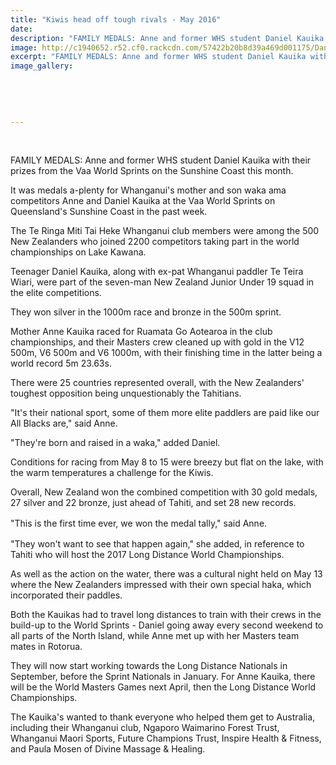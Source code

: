 ```yaml
---
title: "Kiwis head off tough rivals - May 2016"
date: 
description: "FAMILY MEDALS: Anne and former WHS student Daniel Kauika with their prizes from the Vaa World Sprints on the Sunshine Coast this month, Wanganui Chronicle article on 21/5/16..."
image: http://c1940652.r52.cf0.rackcdn.com/57422b20b8d39a469d001175/Daniel-Kauika-Vaa-World-Sprints-Sunshine-Coast-May-2016.jpg
excerpt: "FAMILY MEDALS: Anne and former WHS student Daniel Kauika with their prizes from the Vaa World Sprints on the Sunshine Coast this month, Wanganui Chronicle article on 21/5/16..."
image_gallery:
    
    
    
    
    
---
```


<p>&nbsp;</p>
<p>FAMILY MEDALS: Anne and former WHS student Daniel Kauika with their prizes from the Vaa World Sprints on the Sunshine Coast this month.</p>
<p>It was medals a-plenty for Whanganui's mother and son waka ama competitors Anne and Daniel Kauika at the Vaa World Sprints on Queensland's Sunshine Coast in the past week.</p>
<p>The Te Ringa Miti Tai Heke Whanganui club members were among the 500 New Zealanders who joined 2200 competitors taking part in the world championships on Lake Kawana.</p>
<p>Teenager Daniel Kauika, along with ex-pat Whanganui paddler Te Teira Wiari, were part of the seven-man New Zealand Junior Under 19 squad in the elite competitions.</p>
<p>They won silver in the 1000m race and bronze in the 500m sprint.</p>
<p>Mother Anne Kauika raced for Ruamata Go Aotearoa in the club championships, and their Masters crew cleaned up with gold in the V12 500m, V6 500m and V6 1000m, with their finishing time in the latter being a world record 5m 23.63s.</p>
<p>There were 25 countries represented overall, with the New Zealanders' toughest opposition being unquestionably the Tahitians.</p>
<p>"It's their national sport, some of them more elite paddlers are paid like our All Blacks are," said Anne.</p>
<p>"They're born and raised in a waka," added Daniel.</p>
<p>Conditions for racing from May 8 to 15 were breezy but flat on the lake, with the warm temperatures a challenge for the Kiwis.</p>
<p>Overall, New Zealand won the combined competition with 30 gold medals, 27 silver and 22 bronze, just ahead of Tahiti, and set 28 new records.</p>
<p><span style="line-height: 1.5;">"This is the first time ever, we won the medal tally," said Anne.</span></p>
<p>"They won't want to see that happen again," she added, in reference to Tahiti who will host the 2017 Long Distance World Championships.</p>
<p>As well as the action on the water, there was a cultural night held on May 13 where the New Zealanders impressed with their own special haka, which incorporated their paddles.</p>
<p>Both the Kauikas had to travel long distances to train with their crews in the build-up to the World Sprints - Daniel going away every second weekend to all parts of the North Island, while Anne met up with her Masters team mates in Rotorua.</p>
<p>They will now start working towards the Long Distance Nationals in September, before the Sprint Nationals in January. For Anne Kauika, there will be the World Masters Games next April, then the Long Distance World Championships.</p>
<p>The Kauika's wanted to thank everyone who helped them get to Australia, including their Whanganui club, Ngaporo Waimarino Forest Trust, Whanganui Maori Sports, Future Champions Trust, Inspire Health &amp; Fitness, and Paula Mosen of Divine Massage &amp; Healing.</p>

